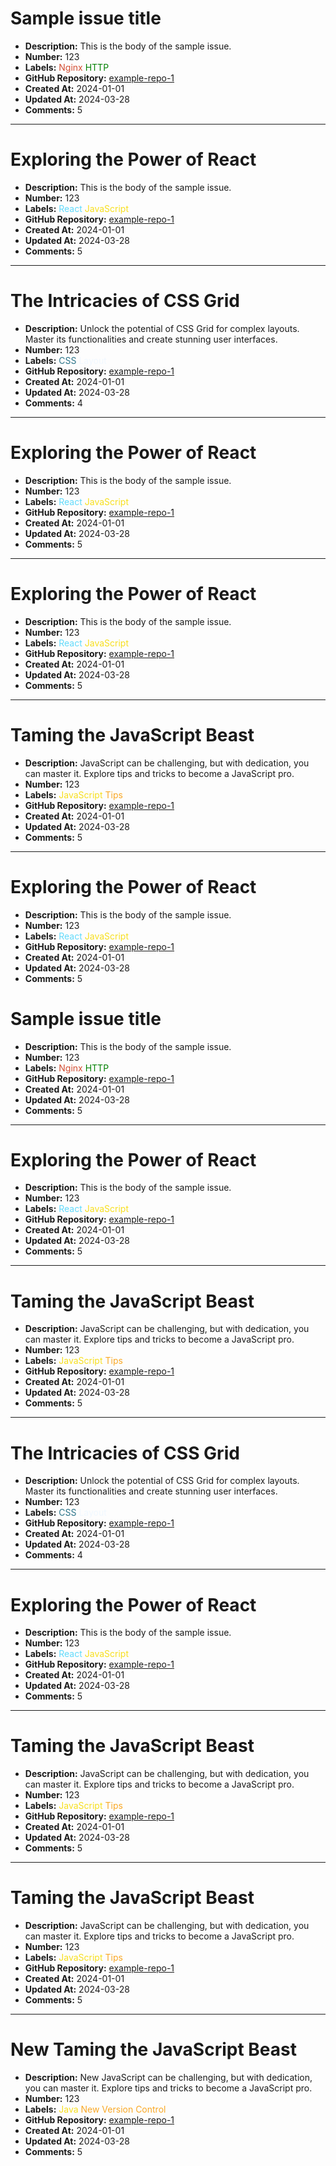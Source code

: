 # Sample issue title
- **Description:**  This is the body of the sample issue.
- **Number:**  123
- **Labels:** <span style="color:#d34d32;">Nginx</span> <span style="color:green;">HTTP</span>
- **GitHub Repository:** [example-repo-1](https://github.com/example/example-repo-1)
- **Created At:** 2024-01-01
- **Updated At:** 2024-03-28
- **Comments:** 5        
---
# Exploring the Power of React
- **Description:**  This is the body of the sample issue.
- **Number:**  123
- **Labels:** <span style="color:#61DAFB;">React</span> <span style="color:#F7DF1E;">JavaScript</span>
- **GitHub Repository:** [example-repo-1](https://github.com/example/example-repo-1)
- **Created At:** 2024-01-01
- **Updated At:** 2024-03-28
- **Comments:** 5  
---
# The Intricacies of CSS Grid
- **Description:**  Unlock the potential of CSS Grid for complex layouts. Master its functionalities and create stunning user interfaces.
- **Number:**  123
- **Labels:** <span style="color:#2B7489;">CSS</span> <span style="color:#F0F8FF;">Layout</span>
- **GitHub Repository:** [example-repo-1](https://github.com/example/example-repo-1)
- **Created At:** 2024-01-01
- **Updated At:** 2024-03-28
- **Comments:** 4                 
---
# Exploring the Power of React
- **Description:**  This is the body of the sample issue.
- **Number:**  123
- **Labels:** <span style="color:#61DAFB;">React</span> <span style="color:#F7DF1E;">JavaScript</span>
- **GitHub Repository:** [example-repo-1](https://github.com/example/example-repo-1)
- **Created At:** 2024-01-01
- **Updated At:** 2024-03-28
- **Comments:** 5 
---
# Exploring the Power of React
- **Description:**  This is the body of the sample issue.
- **Number:**  123
- **Labels:** <span style="color:#61DAFB;">React</span> <span style="color:#F7DF1E;">JavaScript</span>
- **GitHub Repository:** [example-repo-1](https://github.com/example/example-repo-1)
- **Created At:** 2024-01-01
- **Updated At:** 2024-03-28
- **Comments:** 5 
---
# Taming the JavaScript Beast
- **Description:**  JavaScript can be challenging, but with dedication, you can master it. Explore tips and tricks to become a JavaScript pro.
- **Number:**  123
- **Labels:** <span style="color:#F7DF1E;">JavaScript</span> <span style="color:#F9A825;">Tips</span>
- **GitHub Repository:** [example-repo-1](https://github.com/example/example-repo-1)
- **Created At:** 2024-01-01
- **Updated At:** 2024-03-28
- **Comments:** 5 
---
# Exploring the Power of React
- **Description:**  This is the body of the sample issue.
- **Number:**  123
- **Labels:** <span style="color:#61DAFB;">React</span> <span style="color:#F7DF1E;">JavaScript</span>
- **GitHub Repository:** [example-repo-1](https://github.com/example/example-repo-1)
- **Created At:** 2024-01-01
- **Updated At:** 2024-03-28
- **Comments:** 5 
# Sample issue title
- **Description:**  This is the body of the sample issue.
- **Number:**  123
- **Labels:** <span style="color:#d34d32;">Nginx</span> <span style="color:green;">HTTP</span>
- **GitHub Repository:** [example-repo-1](https://github.com/example/example-repo-1)
- **Created At:** 2024-01-01
- **Updated At:** 2024-03-28
- **Comments:** 5        
---
# Exploring the Power of React
- **Description:**  This is the body of the sample issue.
- **Number:**  123
- **Labels:** <span style="color:#61DAFB;">React</span> <span style="color:#F7DF1E;">JavaScript</span>
- **GitHub Repository:** [example-repo-1](https://github.com/example/example-repo-1)
- **Created At:** 2024-01-01
- **Updated At:** 2024-03-28
- **Comments:** 5  
---
# Taming the JavaScript Beast
- **Description:**  JavaScript can be challenging, but with dedication, you can master it. Explore tips and tricks to become a JavaScript pro.
- **Number:**  123
- **Labels:** <span style="color:#F7DF1E;">JavaScript</span> <span style="color:#F9A825;">Tips</span>
- **GitHub Repository:** [example-repo-1](https://github.com/example/example-repo-1)
- **Created At:** 2024-01-01
- **Updated At:** 2024-03-28
- **Comments:** 5 
---
# The Intricacies of CSS Grid
- **Description:**  Unlock the potential of CSS Grid for complex layouts. Master its functionalities and create stunning user interfaces.
- **Number:**  123
- **Labels:** <span style="color:#2B7489;">CSS</span> <span style="color:#F0F8FF;">Layout</span>
- **GitHub Repository:** [example-repo-1](https://github.com/example/example-repo-1)
- **Created At:** 2024-01-01
- **Updated At:** 2024-03-28
- **Comments:** 4                 
---
# Exploring the Power of React
- **Description:**  This is the body of the sample issue.
- **Number:**  123
- **Labels:** <span style="color:#61DAFB;">React</span> <span style="color:#F7DF1E;">JavaScript</span>
- **GitHub Repository:** [example-repo-1](https://github.com/example/example-repo-1)
- **Created At:** 2024-01-01
- **Updated At:** 2024-03-28
- **Comments:** 5 
---
# Taming the JavaScript Beast
- **Description:**  JavaScript can be challenging, but with dedication, you can master it. Explore tips and tricks to become a JavaScript pro.
- **Number:**  123
- **Labels:** <span style="color:#F7DF1E;">JavaScript</span> <span style="color:#F9A825;">Tips</span>
- **GitHub Repository:** [example-repo-1](https://github.com/example/example-repo-1)
- **Created At:** 2024-01-01
- **Updated At:** 2024-03-28
- **Comments:** 5 
---
# Taming the JavaScript Beast
- **Description:**  JavaScript can be challenging, but with dedication, you can master it. Explore tips and tricks to become a JavaScript pro.
- **Number:**  123
- **Labels:** <span style="color:#F7DF1E;">JavaScript</span> <span style="color:#F9A825;">Tips</span>
- **GitHub Repository:** [example-repo-1](https://github.com/example/example-repo-1)
- **Created At:** 2024-01-01
- **Updated At:** 2024-03-28
- **Comments:** 5 
---
# New Taming the JavaScript Beast
- **Description:**  New JavaScript can be challenging, but with dedication, you can master it. Explore tips and tricks to become a JavaScript pro.
- **Number:**  123
- **Labels:** <span style="color:#F7DF1E;">Java</span> <span style="color:#F9A825;">New Version Control</span>
- **GitHub Repository:** [example-repo-1](https://github.com/example/example-repo-1)
- **Created At:** 2024-01-01
- **Updated At:** 2024-03-28
- **Comments:** 5 